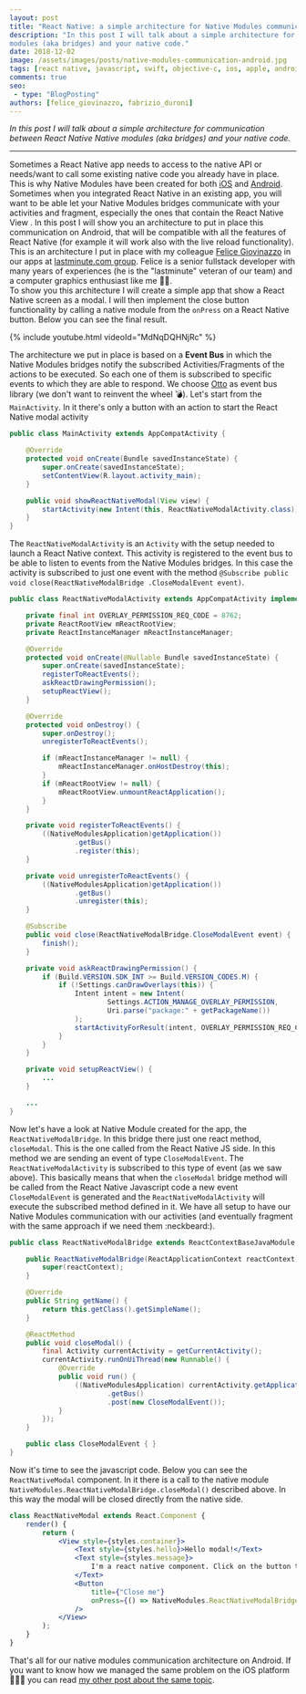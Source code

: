 ```yaml
---
layout: post
title: "React Native: a simple architecture for Native Modules communication with your Activities and Fragments on Android"
description: "In this post I will talk about a simple architecture for communication between React Native Native 
modules (aka bridges) and your native code."
date: 2018-12-02
image: /assets/images/posts/native-modules-communication-android.jpg
tags: [react native, javascript, swift, objective-c, ios, apple, android, java, mobile application development]
comments: true
seo:
 - type: "BlogPosting"
authors: [felice_giovinazzo, fabrizio_duroni]
---
```


*In this post I will talk about a simple architecture for communication between React Native Native 
 modules (aka bridges) and your native code.*

---

Sometimes a React Native app needs to access to the native API or needs/want to call some existing native code you 
already have in place. This is why Native Modules have been created for 
both [iOS](https://facebook.github.io/react-native/docs/native-modules-ios) and [Android](https://facebook.github.io/react-native/docs/native-modules-android).    
Sometimes when you integrated React Native in an existing app, you will want to be able let your Native 
Modules bridges communicate with your activities and fragment, especially the ones that contain the React Native View
. In this post I will show you an architecture to put in place this communication on Android, that will be compatible 
with all the features of React Native (for example it will work also with the live reload functionality).
This is an architecture I put in place with my colleague [Felice Giovinazzo](https://www.linkedin.com/in/felice-giovinazzo-17277b55/) 
in our apps at [lastminute.com group](https://lmgroup.lastminute.com/ "lastminute.com").
 Felice is a senior fullstack developer with many years of experiences (he is the "lastminute" veteran of our team) 
 and a computer graphics enthusiast like me :revolving_hearts::sparkling_heart:.  
To show you this architecture I will create a simple app that show a React Native screen as a modal. I will then 
implement the close button functionality by calling a native module from the `onPress` on a React Native button.
Below you can see the final result.

{% include youtube.html videoId="MdNqDQHNjRc" %}

The architecture we put in place is based on a **Event Bus** in which the Native Modules bridges notify the subscribed 
Activities/Fragments of the actions to be executed. So each one of them is subscribed to specific events to which they
 are able to respond. 
 We choose [Otto](http://square.github.io/otto/) as event bus library (we don't want to reinvent the wheel :bomb:). 
Let's start from the `MainActivity`. In it there's only a button with an action to start the React Native modal activity

```java
public class MainActivity extends AppCompatActivity {

    @Override
    protected void onCreate(Bundle savedInstanceState) {
        super.onCreate(savedInstanceState);
        setContentView(R.layout.activity_main);
    }

    public void showReactNativeModal(View view) {
        startActivity(new Intent(this, ReactNativeModalActivity.class));
    }
}
```

The `ReactNativeModalActivity` is an `Activity` with the setup needed to launch a React Native context. This activity 
is registered to the event bus to be able to listen to events from the Native Modules bridges. In this case 
the activity is subscribed to just one event with the method `@Subscribe public void close(ReactNativeModalBridge
.CloseModalEvent event)`.

```java
public class ReactNativeModalActivity extends AppCompatActivity implements DefaultHardwareBackBtnHandler {

    private final int OVERLAY_PERMISSION_REQ_CODE = 8762;
    private ReactRootView mReactRootView;
    private ReactInstanceManager mReactInstanceManager;

    @Override
    protected void onCreate(@Nullable Bundle savedInstanceState) {
        super.onCreate(savedInstanceState);
        registerToReactEvents();
        askReactDrawingPermission();
        setupReactView();
    }

    @Override
    protected void onDestroy() {
        super.onDestroy();
        unregisterToReactEvents();

        if (mReactInstanceManager != null) {
            mReactInstanceManager.onHostDestroy(this);
        }
        if (mReactRootView != null) {
            mReactRootView.unmountReactApplication();
        }
    }

    private void registerToReactEvents() {
        ((NativeModulesApplication)getApplication())
                .getBus()
                .register(this);
    }

    private void unregisterToReactEvents() {
        ((NativeModulesApplication)getApplication())
                .getBus()
                .unregister(this);
    }

    @Subscribe
    public void close(ReactNativeModalBridge.CloseModalEvent event) {
        finish();
    }

    private void askReactDrawingPermission() {
        if (Build.VERSION.SDK_INT >= Build.VERSION_CODES.M) {
            if (!Settings.canDrawOverlays(this)) {
                Intent intent = new Intent(
                        Settings.ACTION_MANAGE_OVERLAY_PERMISSION,
                        Uri.parse("package:" + getPackageName())
                );
                startActivityForResult(intent, OVERLAY_PERMISSION_REQ_CODE);
            }
        }
    }

    private void setupReactView() {
        ...
    }

    ...
}

```

Now let's have a look at Native Module created for the app, the `ReactNativeModalBridge`. In this bridge there just 
one react method, `closeModal`. This is the one called from the React Native JS side. In this method we are sending 
an event of type `CloseModalEvent`. The `ReactNativeModalActivity` is subscribed to this type of event (as we saw 
above). This basically means that when the `closeModal` bridge method will be called from the React Native Javascript 
code a new event `CloseModalEvent` is generated and the `ReactNativeModalActivity` will execute the subscribed method defined in 
it. We have all setup to have our Native Modules communication with our activities (and eventually fragment with the 
same approach if we need them :neckbeard:).

```java
public class ReactNativeModalBridge extends ReactContextBaseJavaModule {

    public ReactNativeModalBridge(ReactApplicationContext reactContext) {
        super(reactContext);
    }

    @Override
    public String getName() {
        return this.getClass().getSimpleName();
    }

    @ReactMethod
    public void closeModal() {
        final Activity currentActivity = getCurrentActivity();
        currentActivity.runOnUiThread(new Runnable() {
            @Override
            public void run() {
                ((NativeModulesApplication) currentActivity.getApplication())
                        .getBus()
                        .post(new CloseModalEvent());
            }
        });
    }

    public class CloseModalEvent { }
}
``` 

Now it's time to see the javascript code. Below you can see the `ReactNativeModal` component. In it there is a call 
to the native module `NativeModules.ReactNativeModalBridge.closeModal()` described above. In this way the modal will 
be closed directly from the native side.

```jsx
class ReactNativeModal extends React.Component {
    render() {
        return (
            <View style={styles.container}>
                <Text style={styles.hello}>Hello modal!</Text>
                <Text style={styles.message}>
                    I'm a react native component. Click on the button to close me using native function.
                </Text>
                <Button
                    title={"Close me"}
                    onPress={() => NativeModules.ReactNativeModalBridge.closeModal()}
                />
            </View>
        );
    }
}
``` 
 
That's all for our native modules communication architecture on Android. If you want to know how we managed the same 
problem on the iOS platform :apple::iphone::heartbeat: you can read [my other post about the same topic](/2018/12/03/react-native-modules-bridge-communication-uiviewcontroller-ios.html).

